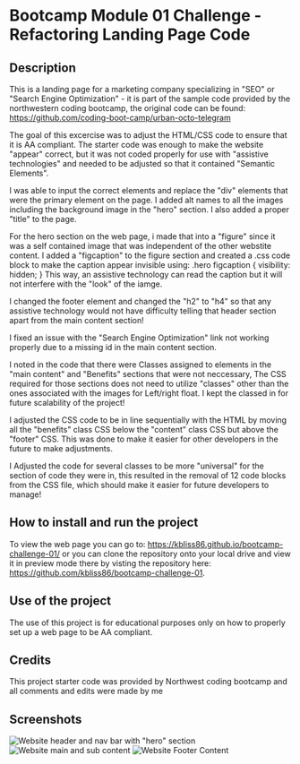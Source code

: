 # Bootcamp Module 01 Challenge - Refactoring Landing Page Code

## Description
This is a landing page for a marketing company specializing in "SEO" or "Search Engine Optimization" - it is part of the sample code provided by the northwestern coding bootcamp, the original code can be found: https://github.com/coding-boot-camp/urban-octo-telegram

The goal of this excercise was to adjust the HTML/CSS code to ensure that it is AA compliant. The starter code was enough to make the website "appear" correct, but it was not coded properly for use with "assistive technologies" and needed to be adjusted so that it contained "Semantic Elements".

I was able to input the correct elements and replace the "div" elements that were the primary element on the page. I added alt names to all the images including the background image in the "hero" section. I also added a proper "title" to the page. 

For the hero section on the web page, i made that into a "figure" since it was a self contained image that was independent of the other webstite content. I added a "figcaption" to the figure section and created a .css code block to make the caption appear invisible using:
    .hero figcaption {
    visibility: hidden;
    }
This way, an assistive technology can read the caption but it will not interfere with the "look" of the iamge.

I changed the footer element and changed the "h2" to "h4" so that any assistive technology would not have difficulty telling that header section apart from the main content section!

I fixed an issue with the "Search Engine Optimization" link not working properly due to a missing id in the main content section.

I noted in the code that there were Classes assigned to elements in the "main content" and "Benefits" sections that were not neccessary, The CSS required for those sections does not need to utilize "classes" other than the ones associated with the images for Left/right float. I kept the classed in for future scalability of the project!

I adjusted the CSS code to be in line sequentially with the HTML by moving all the "benefits" class CSS below the "content" class CSS but above the "footer" CSS. This was done to make it easier for other developers in the future to make adjustments.

I Adjusted the code for several classes  to be more "universal" for the section of code they were in, this resulted in the removal of 12 code blocks from the CSS file, which should make it easier for future developers to manage!

## How to install and run the project
To view the web page you can go to: https://kbliss86.github.io/bootcamp-challenge-01/ or you can clone the repository onto your local drive and view it in preview mode there by visting the repository here: https://github.com/kbliss86/bootcamp-challenge-01.

## Use of the project
The use of this project is for educational purposes only on how to properly set up a web page to be AA compliant.

## Credits
This project starter code was provided by Northwest coding bootcamp and all comments and edits were made by me

## Screenshots
![Website header and nav bar with "hero" section](https://github.com/kbliss86/bootcamp-challenge-01/blob/main/assets/images/Horiseon%20SC%20-01.PNG)
![Website main and sub content](/bootcamp-challenge-01/assets/images/Horiseon%20SC%20-02.PNG)
![Website Footer Content](/bootcamp-challenge-01/assets/images/Horiseon%20SC%20-03.PNG)
